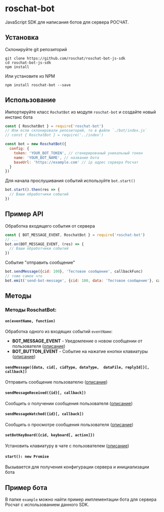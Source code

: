 # roschat-bot
JavaScript SDK для написания ботов для сервера РОСЧАТ.

## Установка
Склонируйте git репозиторий
```
git clone https://github.com/roschat/roschat-bot-js-sdk
cd roschat-bot-js-sdk
npm install
```
Или установите из NPM
```
npm install roschat-bot --save
```


## Использование
Импортируйте класс `RochatBot` из модуля `roschat-bot` и создайте новый инстанс бота
```js
const { RoschatBot } = require('roschat-bot')
// Или если склонировали репозиторий, то в файле `./bot/index.js`
// const { RoschatBot } = require('../index')

const bot = new RoschatBot({
  config: {
    token: 'YOUR_BOT_TOKEN', // сгенерированый уникальный токен
    name: 'YOUR_BOT_NAME', // название бота
    baseUrl: 'https://example.com' // ip адрес сервера Росчат
  }
})
```

Для начала прослушивания событий используйте `bot.start()`
```js
bot.start().then(res => {
  // Ваши обработчики событий
})
```

## Пример API
Обработка входящего события от сервера
```js
const { BOT_MESSAGE_EVENT, RoschatBot } = require('roschat-bot')
// ...
bot.on(BOT_MESSAGE_EVENT, (res) => {
  // Ваши обработчики событий
})
```
Событие "отправить сообщение"
```js
bot.sendMessage({cid: 100}, 'Тестовое сообщение', callbackFunc)
// тоже самое что
bot.emit('send-bot-message', {cid: 100, data: 'Тестовое сообщение'}, callbackFunc)
```

## Методы

### Методы RoschatBot:

#### `on(eventName, function)`
Обработка одного из входящих событий `eventName`:
* **BOT_MESSAGE_EVENT** - Уведомление о новом сообщении от пользователя ([описание](https://github.com/roschat/roschat-docs/wiki/roschat-bot-api-send-bot-message))
* **BOT_BUTTON_EVENT** - Событие на нажатие кнопки клавиатуры ([описание](https://github.com/roschat/roschat-docs/wiki/roschat-bot-api-bot-button-event))

#### `sendMessage({data, cid[, cidType, dataType,  dataFile, replyId]}[, callback])`
Отправить сообщение пользователю ([описание](
https://github.com/roschat/roschat-docs/wiki/roschat-bot-api-send-bot-message
))

#### `sendMessageReceived({id}[, callback])`
Сообщить о получении сообщения пользователя ([описание](https://github.com/roschat/roschat-docs/wiki/roschat-bot-api-bot-message-received))


#### `sendMessageWatched({id}[, callback])`
Сообщить о просмотре сообщения пользователя ([описание](https://github.com/roschat/roschat-docs/wiki/roschat-bot-api-bot-message-watched))

#### `setBotKeyBoard({cid, keyboard[, action]})`
Установить клавиатуру в чате с пользователем ([описание](https://github.com/roschat/roschat-docs/wiki/roschat-bot-api-set-bot-keyboard))

#### `start(): new Promise`
Вызывается для получения конфигурации сервера и инициализации бота 


## Пример бота
В папке `example` можно найти пример имплементации бота для сервера Росчат с использованием данного SDK. 